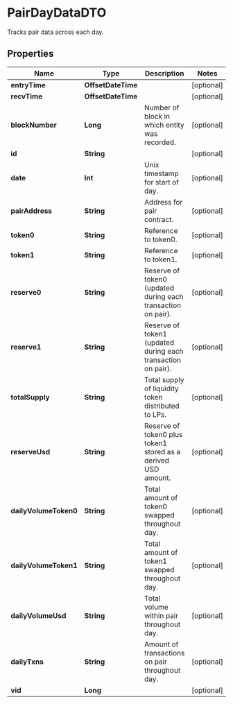 

# PairDayDataDTO

Tracks pair data across each day.

## Properties

Name | Type | Description | Notes
------------ | ------------- | ------------- | -------------
**entryTime** | **OffsetDateTime** |  |  [optional]
**recvTime** | **OffsetDateTime** |  |  [optional]
**blockNumber** | **Long** | Number of block in which entity was recorded. |  [optional]
**id** | **String** |  |  [optional]
**date** | **Int** | Unix timestamp for start of day. |  [optional]
**pairAddress** | **String** | Address for pair contract. |  [optional]
**token0** | **String** | Reference to token0. |  [optional]
**token1** | **String** | Reference to token1. |  [optional]
**reserve0** | **String** | Reserve of token0 (updated during each transaction on pair). |  [optional]
**reserve1** | **String** | Reserve of token1 (updated during each transaction on pair). |  [optional]
**totalSupply** | **String** | Total supply of liquidity token distributed to LPs. |  [optional]
**reserveUsd** | **String** | Reserve of token0 plus token1 stored as a derived USD amount. |  [optional]
**dailyVolumeToken0** | **String** | Total amount of token0 swapped throughout day. |  [optional]
**dailyVolumeToken1** | **String** | Total amount of token1 swapped throughout day. |  [optional]
**dailyVolumeUsd** | **String** | Total volume within pair throughout day. |  [optional]
**dailyTxns** | **String** | Amount of transactions on pair throughout day. |  [optional]
**vid** | **Long** |  |  [optional]



